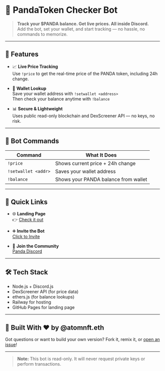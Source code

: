 # 🐼 PandaToken Checker Bot

> **Track your $PANDA balance. Get live prices. All inside Discord.**  
> Add the bot, set your wallet, and start tracking — no hassle, no commands to memorize.

---

## 🚀 Features

- 📈 **Live Price Tracking**  
  Use `!price` to get the real-time price of the PANDA token, including 24h change.

- 👛 **Wallet Lookup**  
  Save your wallet address with `!setwallet <address>`  
  Then check your balance anytime with `!balance`

- 📊 **Secure & Lightweight**  
  Uses public read-only blockchain and DexScreener API — no keys, no risk.

---

## 🤖 Bot Commands

| Command              | What It Does                          |
|----------------------|----------------------------------------|
| `!price`             | Shows current price + 24h change       |
| `!setwallet <addr>`  | Saves your wallet address              |
| `!balance`           | Shows your PANDA balance from wallet   |

---

## 🔗 Quick Links

- 🌐 **Landing Page**  
  👉 [Check it out](https://atomnft.github.io/Panda-Token-Bot/)

- ➕ **Invite the Bot**  
  [Click to Invite](https://discord.com/oauth2/authorize?client_id=1384722356014153910&permissions=274878024704&scope=bot)

- 💬 **Join the Community**  
  [Panda Discord](https://discord.gg/qkr7Pmr6V5)

---

## 🛠️ Tech Stack

- Node.js + Discord.js
- DexScreener API (for price data)
- ethers.js (for balance lookups)
- Railway for hosting
- GitHub Pages for landing page

---

## 🐾 Built With ❤️ by @atomnft.eth

Got questions or want to build your own version? Fork it, remix it, or [open an issue](https://github.com/your-repo/issues)!

---

> **Note:** This bot is read-only. It will never request private keys or perform transactions.

